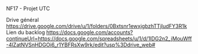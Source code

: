 NF17 - Projet UTC

Drive général https://drive.google.com/drive/u/1/folders/0Bxtsnr1ewxjgbzhTTjludFY3R1k
Lien du backlog https://docs.google.com/accounts?continueUrl=https://docs.google.com/spreadsheets/u/1/d/1lDG2n2_jMouWff-4lZatNVSnHDGOi6_r1YBFRsXw9rk/edit?usp%3Ddrive_web#